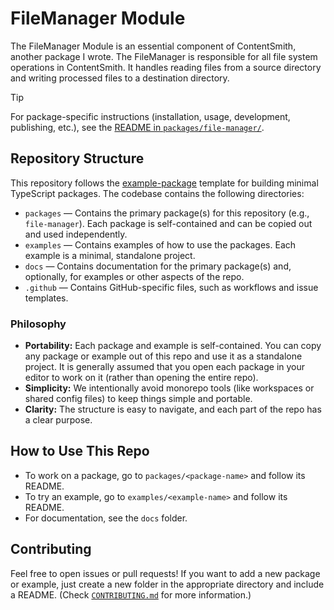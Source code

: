# FileManager Module

The FileManager Module is an essential component of ContentSmith, another package I wrote. The FileManager is responsible for all file system operations in ContentSmith. It handles reading files from a source directory and writing processed files to a destination directory.

> [!TIP]
> For package-specific instructions (installation, usage, development, publishing, etc.), see the [README in `packages/file-manager/`](packages/file-manager/README.md).

## Repository Structure

This repository follows the [example-package](https://github.com/madooei/example-package) template for building minimal TypeScript packages. The codebase contains the following directories:

- `packages` — Contains the primary package(s) for this repository (e.g., `file-manager`). Each package is self-contained and can be copied out and used independently.
- `examples` — Contains examples of how to use the packages. Each example is a minimal, standalone project.
- `docs` — Contains documentation for the primary package(s) and, optionally, for examples or other aspects of the repo.
- `.github` — Contains GitHub-specific files, such as workflows and issue templates.

### Philosophy

- **Portability:** Each package and example is self-contained. You can copy any package or example out of this repo and use it as a standalone project. It is generally assumed that you open each package in your editor to work on it (rather than opening the entire repo).
- **Simplicity:** We intentionally avoid monorepo tools (like workspaces or shared config files) to keep things simple and portable.
- **Clarity:** The structure is easy to navigate, and each part of the repo has a clear purpose.

## How to Use This Repo

- To work on a package, go to `packages/<package-name>` and follow its README.
- To try an example, go to `examples/<example-name>` and follow its README.
- For documentation, see the `docs` folder.

## Contributing

Feel free to open issues or pull requests! If you want to add a new package or example, just create a new folder in the appropriate directory and include a README. (Check [`CONTRIBUTING.md`](CONTRIBUTING.md) for more information.)
